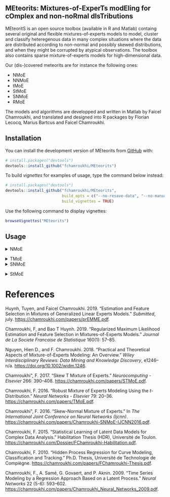 
<!-- README.md is generated from README.Rmd. Please edit that file -->
<!-- badges: start -->
<!-- badges: end -->
**MEteorits:** Mixtures-of-ExperTs modEling for cOmplex and non-noRmal dIsTributions
------------------------------------------------------------------------------------

MEteoritS is an open source toolbox (available in R and Matlab) containg several original and flexible mixtures-of-experts models to model, cluster and classify heteregenous data in many complex situations where the data are distributed according to non-normal and possibly skewed distributions, and when they might be corrupted by atypical observations. The toolbox also contains sparse mixture-of-experts models for high-dimensional data.

Our (dis-)covered meteorits are for instance the following ones:

-   NMoE
-   NNMoE
-   tMoE
-   StMoE
-   SNMoE
-   RMoE

The models and algorithms are developped and written in Matlab by Faicel Chamroukhi, and translated and designed into R packages by Florian Lecocq, Marius Bartcus and Faicel Chamroukhi.

Installation
------------

You can install the development version of MEteorits from [GitHub](https://github.com/fchamroukhi/MEteorits) with:

``` r
# install.packages("devtools")
devtools::install_github("fchamroukhi/MEteorits")
```

To build *vignettes* for examples of usage, type the command below instead:

``` r
# install.packages("devtools")
devtools::install_github("fchamroukhi/MEteorits", 
                         build_opts = c("--no-resave-data", "--no-manual"), 
                         build_vignettes = TRUE)
```

Use the following command to display vignettes:

``` r
browseVignettes("MEteorits")
```

Usage
-----

<details> <summary>NMoE</summary>

``` r
# (fyi: NMoE is for  the standard normal mixture-of-experts model)

library(meteorits)

data("simulatedstructureddata")

K <- 2 # Number of regimes (mixture components)
p <- 1 # Dimension of beta (order of the polynomial regressors)
q <- 1 # Dimension of w (order of the logistic regression: to be set to 1 for segmentation)

n_tries <- 1
max_iter <- 1500
threshold <- 1e-5
verbose <- TRUE
verbose_IRLS <- FALSE

nmoe <- emNMoE(simulatedstructureddata$X, matrix(simulatedstructureddata$Y), K, p, q, n_tries, max_iter, threshold, verbose, verbose_IRLS)

nmoe$plot()
```

<img src="man/figures/README-unnamed-chunk-5-1.png" style="display: block; margin: auto;" /><img src="man/figures/README-unnamed-chunk-5-2.png" style="display: block; margin: auto;" /><img src="man/figures/README-unnamed-chunk-5-3.png" style="display: block; margin: auto;" /><img src="man/figures/README-unnamed-chunk-5-4.png" style="display: block; margin: auto;" /> </details>

<details> <summary>TMoE</summary>

``` r
library(meteorits)

data("simulatedstructureddata")

K <- 2 # Number of regimes (mixture components)
p <- 1 # Dimension of beta (order of the polynomial regressors)
q <- 1 # Dimension of w (order of the logistic regression: to be set to 1 for segmentation)

n_tries <- 1
max_iter <- 1500
threshold <- 1e-5
verbose <- TRUE
verbose_IRLS <- FALSE

tmoe <- emTMoE(simulatedstructureddata$X, matrix(simulatedstructureddata$Y), K, p, q, n_tries, max_iter, threshold, verbose, verbose_IRLS)

tmoe$plot()
```

<img src="man/figures/README-unnamed-chunk-6-1.png" style="display: block; margin: auto;" /><img src="man/figures/README-unnamed-chunk-6-2.png" style="display: block; margin: auto;" /><img src="man/figures/README-unnamed-chunk-6-3.png" style="display: block; margin: auto;" /><img src="man/figures/README-unnamed-chunk-6-4.png" style="display: block; margin: auto;" />

</details>

<details> <summary>SNMoE</summary>

``` r
library(meteorits)

data("simulatedstructureddata")

K <- 2 # Number of regimes (mixture components)
p <- 1 # Dimension of beta (order of the polynomial regressors)
q <- 1 # Dimension of w (order of the logistic regression: to be set to 1 for segmentation)

n_tries <- 1
max_iter <- 1500
threshold <- 1e-6
verbose <- TRUE
verbose_IRLS <- FALSE

snmoe <- emSNMoE(simulatedstructureddata$X, matrix(simulatedstructureddata$Y), 
                 K, p, q, n_tries, max_iter, threshold, verbose, verbose_IRLS)

snmoe$plot()
```

<img src="man/figures/README-unnamed-chunk-7-1.png" style="display: block; margin: auto;" /><img src="man/figures/README-unnamed-chunk-7-2.png" style="display: block; margin: auto;" /><img src="man/figures/README-unnamed-chunk-7-3.png" style="display: block; margin: auto;" /><img src="man/figures/README-unnamed-chunk-7-4.png" style="display: block; margin: auto;" /> </details>

<details> <summary>StMoE</summary>

``` r
library(meteorits)

data("simulatedstructureddata")

K <- 2 # Number of regimes (mixture components)
p <- 1 # Dimension of beta (order of the polynomial regressors)
q <- 1 # Dimension of w (order of the logistic regression: to be set to 1 for segmentation)

n_tries <- 1
max_iter <- 1500
threshold <- 1e-5
verbose <- TRUE
verbose_IRLS <- FALSE

stmoe <- emStMoE(simulatedstructureddata$X, matrix(simulatedstructureddata$Y), 
                 K, p, q, n_tries, max_iter, threshold, verbose, verbose_IRLS)

stmoe$plot()
```

<img src="man/figures/README-unnamed-chunk-8-1.png" style="display: block; margin: auto;" /><img src="man/figures/README-unnamed-chunk-8-2.png" style="display: block; margin: auto;" /><img src="man/figures/README-unnamed-chunk-8-3.png" style="display: block; margin: auto;" /><img src="man/figures/README-unnamed-chunk-8-4.png" style="display: block; margin: auto;" /> </details>

References
==========

Huynh, Tuyen, and Faicel Chamroukhi. 2019. “Estimation and Feature Selection in Mixtures of Generalized Linear Experts Models.” *Submitted*, july. <https://chamroukhi.com/papers/prEMME.pdf>.

Chamroukhi, F, and Bao T Huynh. 2019. “Regularized Maximum Likelihood Estimation and Feature Selection in Mixtures-of-Experts Models.” *Journal de La Societe Francaise de Statistique* 160(1): 57–85.

Nguyen, Hien D., and F. Chamroukhi. 2018. “Practical and Theoretical Aspects of Mixture-of-Experts Modeling: An Overview.” *Wiley Interdisciplinary Reviews: Data Mining and Knowledge Discovery*, e1246–n/a. <https://doi.org/10.1002/widm.1246>.

Chamroukhi", F. 2017. “Skew T Mixture of Experts.” *Neurocomputing - Elsevier* 266: 390–408. <https://chamroukhi.com/papers/STMoE.pdf>.

Chamroukhi, F. 2016. “Robust Mixture of Experts Modeling Using the *t*-Distribution.” *Neural Networks - Elsevier* 79: 20–36. <https://chamroukhi.com/papers/TMoE.pdf>.

Chamroukhi", F. 2016. “Skew-Normal Mixture of Experts.” In *The International Joint Conference on Neural Networks (Ijcnn)*. <https://chamroukhi.com/papers/Chamroukhi-SNMoE-IJCNN2016.pdf>.

Chamroukhi, F. 2015. “Statistical Learning of Latent Data Models for Complex Data Analysis.” Habilitation Thesis (HDR), Université de Toulon. <https://chamroukhi.com/Dossier/FChamroukhi-Habilitation.pdf>.

Chamroukhi, F. 2010. “Hidden Process Regression for Curve Modeling, Classification and Tracking.” Ph.D. Thesis, Université de Technologie de Compiègne. <https://chamroukhi.com/papers/FChamroukhi-Thesis.pdf>.

Chamroukhi, F., A. Samé, G. Govaert, and P. Aknin. 2009. “Time Series Modeling by a Regression Approach Based on a Latent Process.” *Neural Networks* 22 (5-6): 593–602. <https://chamroukhi.com/papers/Chamroukhi_Neural_Networks_2009.pdf>.
